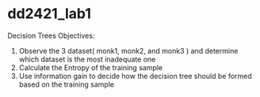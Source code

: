 # dd2421_lab1
Decision Trees
Objectives:
1. Observe the 3 dataset( monk1, monk2, and monk3 ) and determine which dataset is the most inadequate one
2. Calculate the Entropy of the training sample
3. Use information gain to decide how the decision tree should be formed based on the training sample
